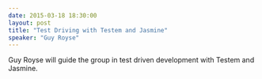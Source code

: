 ```yaml
---
date: 2015-03-18 18:30:00
layout: post
title: "Test Driving with Testem and Jasmine"
speaker: "Guy Royse"
---
```


Guy Royse will guide the group in test driven development with Testem and Jasmine.
